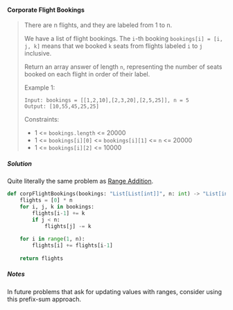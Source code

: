 #### Corporate Flight Bookings

> There are n flights, and they are labeled from 1 to n.
>
> We have a list of flight bookings. The `i`-th booking `bookings[i] = [i, j, k]` means that we booked `k` seats from flights labeled `i` to `j` inclusive.
>
> Return an array answer of length `n`, representing the number of seats booked on each flight in order of their label.
>
>Example 1:
> ```
> Input: bookings = [[1,2,10],[2,3,20],[2,5,25]], n = 5
> Output: [10,55,45,25,25]
> ```
> Constraints:
>
> * 1 <= `bookings.length` <= 20000
> * 1 <= `bookings[i][0]` <= `bookings[i][1]` <= `n` <= 20000
> * 1 <= `bookings[i][2]` <= 10000

##### Solution

Quite literally the same problem as [Range Addition](arrays/range-addition/range-addition.md).

```py
def corpFlightBookings(bookings: "List[List[int]]", n: int) -> "List[int]":
    flights = [0] * n
    for i, j, k in bookings:
        flights[i-1] += k
        if j < n:
            flights[j] -= k
    
    for i in range(1, n):
        flights[i] += flights[i-1]
    
    return flights
```

##### Notes

In future problems that ask for updating values with ranges, consider using this prefix-sum approach.